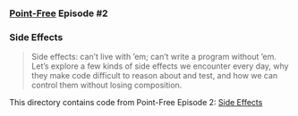 ### [Point-Free](https://www.pointfree.co) Episode #2

### Side Effects

> Side effects: can’t live with ’em; can’t write a program without ’em. Let’s explore a few kinds of side effects we encounter every day, why they make code difficult to reason about and test, and how we can control them without losing composition.

This directory contains code from Point-Free Episode 2:
[Side Effects](https://www.pointfree.co/episodes/ep2-side-effects)
